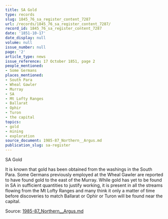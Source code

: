 ```yaml
---
title: SA Gold
type: records
slug: 1845_76_sa_register_content_7287
url: /records/1845_76_sa_register_content_7287/
record_id: 1845_76_sa_register_content_7287
date: '1851-10-17'
date_display: null
volume: null
issue_number: null
page: '2'
article_type: news
issue_reference: 17 October 1851, page 2
people_mentioned:
- Some Germans
places_mentioned:
- South Para
- Wheal Gawler
- Murray
- SA
- Mt Lofty Ranges
- Ballarat
- Ophir
- Turon
- the capital
topics:
- gold
- mining
- exploration
source_document: 1985-87_Northern__Argus.md
publication_slug: sa-register
---
```


SA Gold

It is known that gold has been obtained from the washings in the South Para.  Some Germans previously employed at the Wheal Gawler are reported to have found gold to the east of the Murray.  While gold has yet to be found in SA in sufficient quantities to justify working, it is present in all the streams flowing from the Mt Lofty Ranges and many think it only a matter of time before discoveries to match Ballarat or Ophir or Turon will be found near the capital.


Source: [1985-87_Northern__Argus.md](/downloads/markdown/1985-87_Northern__Argus.md)
